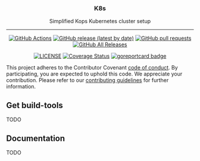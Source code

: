 
<p align="center">
  <h3 align="center">K8s</h3>
  <p align="center">Simplified Kops Kubernetes cluster setup</p>
</p>

---

<p align="center">
  <a href="https://github.com/sparetimecoders/k8s/actions"><img alt="GitHub Actions" src="https://github.com/sparetimecoders/k8s/workflows/Go/badge.svg"></a>
  <a href="https://github.com/sparetimecoders/k8s/releases"><img alt="GitHub release (latest by date)" src="https://img.shields.io/github/v/release/sparetimecoders/k8s"></a>
  <a href="pulls"><img alt="GitHub pull requests" src="https://img.shields.io/github/issues-pr/sparetimecoders/k8s"></a>
  <a href="https://github.com/sparetimecoders/k8s/releases"><img alt="GitHub All Releases" src="https://img.shields.io/github/downloads/sparetimecoders/k8s/total"></a>
</p>

<p align="center">
  <a href="https://github.com/sparetimecoders/k8s/blob/master/LICENSE"><img alt="LICENSE" src="https://img.shields.io/badge/license-MIT-blue.svg?maxAge=43200"></a>
  <a href="https://codecov.io/github/sparetimecoders/k8s"><img alt="Coverage Status" src="https://codecov.io/gh/sparetimecoders/k8s/branch/master/graph/badge.svg"></a>
   <a href="https://goreportcard.com/report/github.com/sparetimecoders/k8s"><img alt="goreportcard badge" src="https://goreportcard.com/badge/github.com/sparetimecoders/k8s" /></a><a href="https://libraries.io/github/sparetimecoders/k8s"><img alt="" src="https://img.shields.io/librariesio/github/sparetimecoders/k8s"></a>
</p>

This project adheres to the Contributor Covenant [code of conduct](CODE_OF_CONDUCT.md). By participating, you are expected to uphold this code.
We appreciate your contribution. Please refer to our [contributing guidelines](CONTRIBUTING.md) for further information.

## Get build-tools
TODO

## Documentation
TODO
